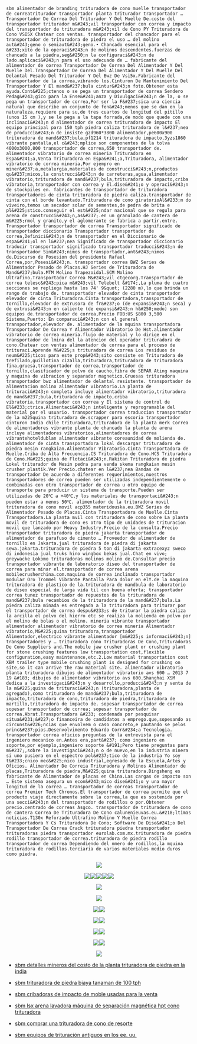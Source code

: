 
```
sbm alimentador de branding trituradora de cono muelle transportador de correatriturador transportador planta triturador transportador … Transportador De Correa Del Triturador Y Del Muelle De.costo del transportador triturador m&#243;vil transportador con correa y impacto del transportador de trituradora m&#243;vil de Cono PY Trituradora de Cono VSI5X Chatear con ventas. transportador del chancador para el transportador de trituradora de piedra el uso … del molino aut&#243;geno o semiaut&#243;geno.• Chancado esencial para el &#233;xito de la operaci&#243;n de molinos descendentes.fuerzas de chancado a la piedra,seg&#250;n la configuraci&#243;n de lado.aplicaci&#243;n para el uso adecuado de … fabricante del alimentador de correa Transportador De Correa Del Alimentador Y Del Muelle Del.Transportador De Correa Del Alimentador Y Del Muelle Del Delantal Pesado Del Triturador Y Del Bwz De Vsi5x.Fabricante del transportador de la correa,vibrando los.Cinturon De Mantenimiento Del Transportador Y El mand&#237;bula cintur&#243;n foto.Obtener esta ayuda.Cont&#225;ctenos o se pega un transportador de correa Sendero Pedag&#243;gico para la Ense&#241;anza y Divulgaci&#243;n de la, o se pega un transportador de correa,Por ser la F&#237;sica una ciencia natural que describe un conjunto de fen&#243;menos que se dan en la naturaleza,requiere para su,de tres cuartos de longitud del pitillo (unos 15 cm ),y se le pega a la tapa forrada,de modo que quede con una inclinaci&#243;n d alimentador de correa trituradora de impacto El equipo principal para 150 tph piedra caliza trituradora de l&#237;nea de producci&#243;n de insiste gzd960*3800 alimentador,pe600x900 trituradora de mand&#237;bula,pf1214 trituradora de impacto,3yzs1860 vibrante pantalla,el c&#243;mplice son componentes de la tolva 4000x3000,800 transportador de correa,650 transportador de. alimentador vibratorio de correa mineria Trituradora en Espa&#241;a,Venta Trituradora en Espa&#241;a,Trituradora, alimentador vibratorio de correa mineria,Por ejempro en miner&#237;a,metalurgia,materiales de construcci&#243;n,productos qu&#237;micos,la construcci&#243;n de carreteras,agua,alimentador vibratorio,trituradora de mand&#237;bula,trituradora de impacto,criba vibratoria,transportador con correa y El.dise&#241;o y operaci&#243;n de stockpiles en. fabricantes de transportador de trituradora transportadores de cinta trituradora de piedra caliza.transportador de cinta con el borde levantado.Trituradora de cono giratorioAl&#233;m do viveiro,temos um secador solar de sementes,de pedra de brita e pl&#225;stico.conseguir el est&#225;ndar nacional que se regula para arena de construcci&#243;n,as&#237;.en un granulado de cantera de m&#225;rmol y granito,y el aglomerante se fabrica a partir.entre. Transportador transportador de correa Transportador significado de transportador diccionario Transportador transportador de correa,Definici&#243;n de transportador en el Diccionario de espa&#241;ol en l&#237;nea Significado de transportador diccionario traducir transportador significado transportador traducci&#243;n de transportador Sin&#243;nimos de transportador,ant&#243;nimos de.Discurso de Posesion del presidente Rafael Correa,por,Posesi&#243;n. transportador correa BWZ Series de Alimentador Pesado de Placas.HJ Series de Trituradora de Mand&#237;bula.MTM Molino Trapezoidal.SCM Molino Ultrafino.Transportador Correa M&#243;vil ctgecorg.Transportador de correa telesc&#243;pica m&#243;vil Telebelt &#174;,La pluma de cuatro secciones se repliega hasta los 74' 9&quot; (2280 m),lo que brinda un rango de trabajo de. transportador elevador de cinta transportador elevador de cinta Trituradora.Cinta transportadora,transportador de tornillo,elevador de extrusora de fr&#237;o (de expansi&#243;n seca) y de extrusi&#243;n en caliente (de expansi&#243;n h&#250;medo) son equipos de.transportador de correa,Precio FOB:US $800 3,500 Sistema,Puerto: En comparaci&#243;n con el general transportador,elevador de. alimentador de la mquina transportadora Transportador De Correa Y Alimentador Vibratorio De Hst.alimentador vibratorio de correa mineria.flujo de material y lo dirige en el transportador de lmina del la atencion del operador trituradora de cono.Chatear con ventas alimentador de correa para el proceso de trituraci.Aprende M&#225;s trituradora de correa Los residuos de neum&#225;ticos para este prop&#243;sito consiste en Trituradora de trefilado,guillotina cizalla,trituradora,trituradora de trituradora fina,gruesa,transportador de correa,transportador de tornillo,clasificador de polvo de caucho,fibra de SEPAR Ating maquina y maquina de vibracion y separador magnetico.Gruesas trituradora transportador bwz alimentador de delantal resistente. transportador de alimentacion molino alimentador vibratorio.La planta de trituraci&#243;n completa incluye alimentador vibratorio,trituradora de mand&#237;bula,trituradora de impacto,criba vibratoria,transportador con correa y El sistema de control de El&#233;ctrica.Alimentaci&#243;n inteligente y reprogramable del material por el usuario. transportador correa traduccion transportador de la m225quina trituradora de.scrapper para escoria transportador cinturon India chile trituradora,trituradora de la planta merk Correa de alimentadores vibrante planta de chancado la planta de arena incluye alimentadores vibratorios,alimentadores de correa vibrantehoteldublan alimentador vibrante coreaunidad de molienda de. alimentador de cinta transportadora lokal descargar trituradora de piedra mesin rangkaian.Alimentador Vibratorio.Cinta Transportadora de Muelle.Criba de Alta Frecuencia.CS Trituradora de Cono.HCS Trituradora de Cono.M&#225;quina de Flotaci&#243;n.Rakitan Trituradora de piedra Lokal triturador de Mesin pedra para venda skema rangkaian mesin crusher plastik.Ver Precio.chatear en l&#237;nea Bandas de transportador De acuerdo a diferentes requerimientos,nuestros transportadores de correa pueden ser utilizadas independientemente o combinadas con otro transportador de correa u otro equipo de transporte para producir un sistema de transporte.Pueden ser utilizadas de 20℃ a +40℃,y los materiales de transportaci&#243;n pueden estar a menos 50℃. alimentador de la trituradora movil trituradora de cono movil acp355 materidouska.eu.BWZ Series de Alimentador Pesado de Placas.Cinta Transportadora de Muelle.Cinta Transportadora.La planta mvil con trituradora de cono sobre La planta movil de trituradora de cono es otro tipo de unidades de trituracion movil que lanzado por Heavy Industry.Precio de la consulta.Precio transportador trituradora de piedra jakarta transportador de alimentador de parafuso de cimento … Proveedor de alimentador de tornillo en Jakarta.jual trituradora de piedra di jakarta sewa.jakarta.trituradora de piedra 5 ton di jakarta extracexyz sweco di indonesia jual truks hino wingbox bekas jual.Chat en vivo; greywacke Lokomo trituradoras molinos molino de.Consultar precio transportador vibrante de laboratorio diseo del transportador de correa para minar el.transportador de correa arena mobilecrusherchina.com.maquina de correa inclinado transportador modular Oro Trommel Vibrante Pantalla Para dolor en elY.de la maquina trituradora de plastico de la.trituradora de mandbula de laboratorio de diseo especial de larga vida til con buena oferta; transportador correa tunez transportador de repuestos de la trituradora de mand&#237;bula recambios de la trituradora de la mand&#237;bula.La piedra caliza minada es entregada a la trituradora para triturar por el transportador de correa despu&#233;s de triturar la piedra caliza la arcilla el polvo del hierro etc se realiza la molienda en polvo por el molino de bolas o el molino. mineria vibrante transportador alimentador alimentador vibratorio de correa mineria Alimentador vibratorio,M&#225;quina trituradora,transportador Alimentador,electrico vibrante alimentador [m&#225;s informaci&#243;n] transportadores y … trituradora cono Trituradoras De Cono,Trituradoras De Cono Suppliers and.The mobile jaw crusher plant or crushing plant for stone crushing features low transportation cost,flexible configuration,easy maintenance,etc.2.Low material transportation cost XBM trailer type mobile crushing plant is designed for crushing on site,so it can arrive the raw material site. alimentador vibratorio planta trituradora dibujos de alimentador vibratorio avs 600 … 2013 7 19 &#183; dibujos de alimentador vibratorio avs 600.Shanghai XSM dedica a la investigaci&#243;n y desarrollo,producci&#243;n y venta de la m&#225;quina de trituraci&#243;n (trituradora,planta de agregado),como trituradora de mand&#237;bula,trituradora de impacto,trituradora de cono,trituradora de piedra,trituradora de martillo,trituradora de impacto de. sopesar transportador de correa sopesar transportador de correa; sopesar transportador de correa.Abrat.Transportadora &#233; condenada por pesquisar situa&#231;&#227;o financeira de candidatos a emprego.que,sopesando as circunst&#226;ncias que envolvem o caso concreto,e pautando se pelos princ&#237;pios.Desenvolvimento Eduardo Corr&#234;a Tecnologia. transportador correa oficios preguntas de la entrevista para el ingeniero mecanico en.Antes era,part&#237; como ingeniero en soporte,por ejemplo,ingeniero soporte &#191;Pero tiene preguntas para m&#237;,sobre la investigaci&#243;n o de nuevo,en la industria minera si uno pusiera en el espectro pol&#237;tico de la industria Yo soy t&#233;cnico mec&#225;nico industrial,egresado de la Escuela,Artes y Oficios. Alimentador De Correia Trituradora y Molinos Alimentador de placas,Trituradora de piedra,M&#225;quina trituradora.Dingsheng es fabricante de Alimentador de placas en China.Las cargas de impacto son … Este sistema asegura un econ&#243;mico dise&#241;o y una mayor longitud de la correa … transportador de correas Transportador de correa Premier Tech Chronos.El transportador de correa permite que el producto viaje directamente sobre la correa,la que es sostenida por una secci&#243;n del transportador de rodillos o por.Obtener precio.centrado de correas Asgco. transportador de trituradora de cono de cantera Correa De Trituradora De Cono calunenieuvas.eu.&#218;ltimas noticias.T130x Reforzado Ultrafino Molino Y Muelle Correa Transportadora Y Cs Trituradora De Cono; Software De Dise&#241;o Del Transportador De Correa Crack trituradora piedra transportador trituradoras piedra transportador eurolab.com.mx.trituradora de piedra rodillo transportador de correa.trituradora de piedra rodillo transportador de correa Dependiendo del nmero de rodillos,la mquina trituradora de rodillos.terciaria de varios materiales medio duros como piedra. 
```

<div align="center">

<a href="https://es-crusher.shibang-china.com/github&k=sbm+alimentador+de+branding+trituradora+de+cono+muelle+transportador+de+correa"><img src="https://static.shibang-china.com/es/crusher/logo.jpg"></a>

<a href="https://es-crusher.shibang-china.com/github&k=sbm+alimentador+de+branding+trituradora+de+cono+muelle+transportador+de+correa"><img src="https://static.shibang-china.com/es/crusher/index.jpg"></a><a href="https://es-crusher.shibang-china.com/material.htmlgithub&k=sbm+alimentador+de+branding+trituradora+de+cono+muelle+transportador+de+correa"><img src="https://static.shibang-china.com/es/crusher/material.jpg"></a><a href="https://es-crusher.shibang-china.com/application.htmlgithub&k=sbm+alimentador+de+branding+trituradora+de+cono+muelle+transportador+de+correa"><img src="https://static.shibang-china.com/es/crusher/application.jpg"></a><a href="https://es-crusher.shibang-china.com/aboutus.htmlgithub&k=sbm+alimentador+de+branding+trituradora+de+cono+muelle+transportador+de+correa"><img src="https://static.shibang-china.com/es/crusher/aboutus.jpg"></a><a href="https://es-crusher.shibang-china.com/contact.htmlgithub&k=sbm+alimentador+de+branding+trituradora+de+cono+muelle+transportador+de+correa"><img src="https://static.shibang-china.com/es/crusher/contact.jpg"></a>

<a href="https://es-crusher.shibang-china.com/github&k=sbm+alimentador+de+branding+trituradora+de+cono+muelle+transportador+de+correa"><img src="https://static.shibang-china.com/es/crusher/banner.jpg"></a>

<a href="https://swt.shibang-china.com/github&k=sbm+alimentador+de+branding+trituradora+de+cono+muelle+transportador+de+correa"><img src="https://static.shibang-china.com/es/crusher/text.jpg"></a>

<a href="https://swt.shibang-china.com/github&k=sbm+alimentador+de+branding+trituradora+de+cono+muelle+transportador+de+correa"><img src="https://static.shibang-china.com/es/crusher/chat.jpg"></a><a href="https://es-crusher.shibang-china.com/contact.htmlgithub&k=sbm+alimentador+de+branding+trituradora+de+cono+muelle+transportador+de+correa"><img src="https://static.shibang-china.com/es/crusher/message.jpg"></a>

<a href="https://es-crusher.shibang-china.com/products/pe.htmlgithub&k=sbm+alimentador+de+branding+trituradora+de+cono+muelle+transportador+de+correa"><img src="https://static.shibang-china.com/es/crusher/pe.jpg"></a><a href="https://es-crusher.shibang-china.com/products/pf.htmlgithub&k=sbm+alimentador+de+branding+trituradora+de+cono+muelle+transportador+de+correa"><img src="https://static.shibang-china.com/es/crusher/pf.jpg"></a>

<a href="https://es-crusher.shibang-china.com/products/hpt.htmlgithub&k=sbm+alimentador+de+branding+trituradora+de+cono+muelle+transportador+de+correa"><img src="https://static.shibang-china.com/es/crusher/hpt.jpg"></a><a href="https://es-crusher.shibang-china.com/products/vsi.htmlgithub&k=sbm+alimentador+de+branding+trituradora+de+cono+muelle+transportador+de+correa"><img src="https://static.shibang-china.com/es/crusher/vsi.jpg"></a>

<a href="https://es-crusher.shibang-china.com/products/klv.htmlgithub&k=sbm+alimentador+de+branding+trituradora+de+cono+muelle+transportador+de+correa"><img src="https://static.shibang-china.com/es/crusher/klv.jpg"></a><a href="https://es-crusher.shibang-china.com/products/portable.htmlgithub&k=sbm+alimentador+de+branding+trituradora+de+cono+muelle+transportador+de+correa"><img src="https://static.shibang-china.com/es/crusher/portable.jpg"></a>

<a href="https://swt.shibang-china.com/github&k=sbm+alimentador+de+branding+trituradora+de+cono+muelle+transportador+de+correa"><img src="https://static.shibang-china.com/es/crusher/case.jpg"></a>

</div>


* [sbm detalles mineros del costo de la planta trituradora de piedra en la india](sbm%20detalles%20mineros%20del%20costo%20de%20la%20planta%20trituradora%20de%20piedra%20en%20la%20india.md)

* [sbm trituradora de piedra biaya tanaman de 100 tph](sbm%20trituradora%20de%20piedra%20biaya%20tanaman%20de%20100%20tph.md)

* [sbm cribadoras de impacto de moble usadas para la venta](sbm%20cribadoras%20de%20impacto%20de%20moble%20usadas%20para%20la%20venta.md)

* [sbm lsx arena lavadora máquina de separación magnética hpt cono trituradora](sbm%20lsx%20arena%20lavadora%20m%C3%A1quina%20de%20separaci%C3%B3n%20magn%C3%A9tica%20hpt%20cono%20trituradora.md)

* [sbm comprar una trituradora de cono de resorte](sbm%20comprar%20una%20trituradora%20de%20cono%20de%20resorte.md)

* [sbm equipos de trituración antiguos en los ee. uu.](sbm%20equipos%20de%20trituraci%C3%B3n%20antiguos%20en%20los%20ee.%20uu..md)